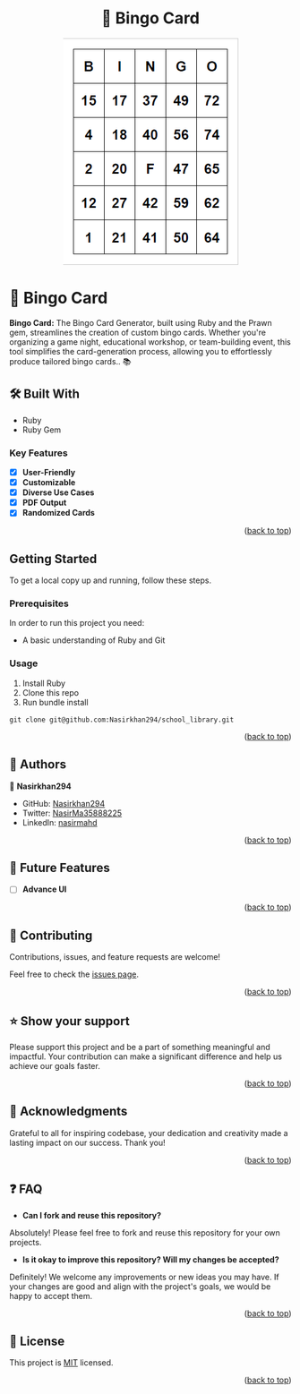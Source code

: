 <a name="readme-top"></a>

<div align="center">
  <h1>📖 Bingo Card</h1>
</div>

<div align="center">
  <img src="./bingo_card.png" alt="bingo card"/>
</div>


<!-- PROJECT DESCRIPTION -->

# 📖 Bingo Card <a name="about-project"></a>

**Bingo Card:** The Bingo Card Generator, built using Ruby and the Prawn gem, streamlines the creation of custom bingo cards. Whether you're organizing a game night, educational workshop, or team-building event, this tool simplifies the card-generation process, allowing you to effortlessly produce tailored bingo cards.. 📚

## 🛠 Built With <a name="built-with"></a>

  <ul>
    <li>Ruby</li>
    <li>Ruby Gem</li>
  </ul>

<!-- Features -->

### Key Features <a name="key-features"></a>

- [x] **User-Friendly**
- [x] **Customizable**
- [x] **Diverse Use Cases**
- [x] **PDF Output**
- [x] **Randomized Cards**

<p align="right">(<a href="#readme-top">back to top</a>)</p>

## Getting Started

To get a local copy up and running, follow these steps.

### Prerequisites
In order to run this project you need:
  * A basic understanding of Ruby and Git
### Usage
1. Install Ruby
2. Clone this repo 
3. Run bundle install
```
git clone git@github.com:Nasirkhan294/school_library.git
```

<p align="right">(<a href="#readme-top">back to top</a>)</p>

<!-- AUTHORS -->

## 👥 Authors <a name="authors"></a>

👤 **Nasirkhan294**

- GitHub: [Nasirkhan294](https://github.com/Nasirkhan294)
- Twitter: [NasirMa35888225](https://twitter.com/NasirMa35888225)
- LinkedIn: [nasirmahd](https://www.linkedin.com/in/nasirmahd/)

<p align="right">(<a href="#readme-top">back to top</a>)</p>

<!-- FUTURE FEATURES -->

## 🔭 Future Features <a name="future-features"></a>

- [ ] **Advance UI**

<p align="right">(<a href="#readme-top">back to top</a>)</p>

<!-- CONTRIBUTING -->

## 🤝 Contributing <a name="contributing"></a>

Contributions, issues, and feature requests are welcome!

Feel free to check the [issues page](../../issues/).

<p align="right">(<a href="#readme-top">back to top</a>)</p>

<!-- SUPPORT -->

## ⭐️ Show your support <a name="support"></a>

Please support this project and be a part of something meaningful and impactful. Your contribution can make a significant difference and help us achieve our goals faster.

<p align="right">(<a href="#readme-top">back to top</a>)</p>

<!-- ACKNOWLEDGEMENTS -->

## 🙏 Acknowledgments <a name="acknowledgements"></a>

Grateful to all for inspiring codebase, your dedication and creativity made a lasting impact on our success. Thank you!

<p align="right">(<a href="#readme-top">back to top</a>)</p>

## :question: FAQ <a name="faq"></a>

- **Can I fork and reuse this repository?**

Absolutely! Please feel free to fork and reuse this repository for your own projects.

- **Is it okay to improve this repository? Will my changes be accepted?**

Definitely! We welcome any improvements or new ideas you may have. If your changes are good and align with the project's goals, we would be happy to accept them.


<p align="right">(<a href="#readme-top">back to top</a>)</p>

<!-- LICENSE -->

## 📝 License <a name="license"></a>

This project is [MIT](./LICENSE) licensed.

<p align="right">(<a href="#readme-top">back to top</a>)</p>

